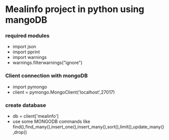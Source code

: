 # Mealinfo project in python using mangoDB
### required modules 
*  import json
* import pprint
* import warnings
*   warnings.filterwarnings("ignore")
### Client connection with mongoDB
* import pymongo
* client = pymongo.MongoClient('localhost',27017)
### create database 
* db = client['mealinfo']
* use some MONGODB commands like find(),find_many(),insert_one(),insert_many(),sort(),limit(),update_many(),drop()

